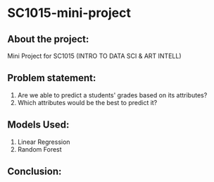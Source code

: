 # SC1015-mini-project

## About the project:

Mini Project for SC1015 (INTRO TO DATA SCI & ART INTELL)

## Problem statement:

1. Are we able to predict a students' grades based on its attributes?
2. Which attributes would be the best to predict it?

## Models Used:
1. Linear Regression
2. Random Forest

## Conclusion:
